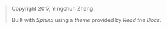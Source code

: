 > Copyright 2017, Yingchun Zhang.
> 
> Built with *Sphinx* using a *theme* provided by *Read the Docs*.